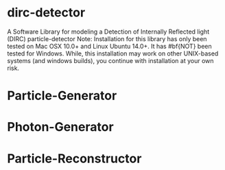 # dirc-detector
A Software Library for modeling a Detection of Internally Reflected light (DIRC) particle-detector
Note: Installation for this library has only been tested on Mac OSX 10.0+ and Linux Ubuntu 14.0+. It has #bf{NOT} been tested for Windows. While, this installation may work on other UNIX-based systems (and windows builds), you continue with installation at your own risk.

# Particle-Generator

# Photon-Generator

# Particle-Reconstructor